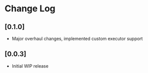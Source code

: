 # Change Log

## [0.1.0]

- Major overhaul changes, implemented custom executor support

## [0.0.3]

- Initial WIP release